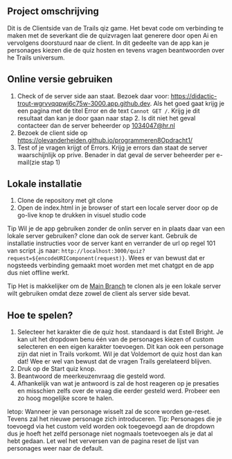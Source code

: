 ## Project omschrijving

Dit is de Clientside van de Trails qiz game. Het bevat code om verbinding te maken met de severkant die de quizvragen laat generere door open Ai en vervolgens doorstuurd naar de client.
In dit gedeelte van de app kan je personages kiezen die de quiz hosten en tevens vragen beantwoorden over he Trails universum.

## Online versie gebruiken

1. Check of de server side aan staat. Bezoek daar voor: https://didactic-trout-wgrvvqqpwj6c75w-3000.app.github.dev. Als het goed gaat krijg je een pagina met de titel Error en de text `Cannot GET /`.
   Krijg je dit resultaat dan kan je door gaan naar stap 2.
   Is dit niet het geval contacteer dan de server beheerder op 1034047@hr.nl
2. Bezoek de client side op https://olevanderheiden.github.io/programmeren8Opdracht1/
3. Test of je vragen krijgt of Errors. Krijg je errors dan staat de server waarschijnlijk op prive. Benader in dat geval de server beheerder per e-mail(zie stap 1)

## Lokale installatie

1. Clone de repository met git clone
2. Open de index.html in je browser of start een locale server door op de go-live knop te drukken in visuel studio code

Tip Wil je de app gebruiken zonder de onlin server en in plaats daar van een lokale server gebruiken? clone dan ook de server kant. Gebruik de installatie instructies voor de server kant en verrander de url op regel 101 van script .js naar: `http://localhost:3000/quiz?request=${encodeURIComponent(request)}`. Wees er van bewust dat er nogsteeds verbinding gemaakt moet worden met met chatgpt en de app dus niet offline werkt.

Tip Het is makkelijker om de [Main Branch](https://github.com/olevanderheiden/programmeren8Opdracht1) te clonen als je een lokale server wilt gebruiken omdat deze zowel de client als server side bevat.

## Hoe te spelen?

1. Selecteer het karakter die de quiz host. standaard is dat Estell Bright. Je kan uit het dropdown benu één van de personages kiezen of custom selecteren en een eigen karakter toevoegen. Dit kan ook een personage zijn dat niet in Trails vorkomt. Wil je dat Voldemort de quiz host dan kan dat! Wee er wel van bewust dat de vragen Trails gerelateerd blijven.
1. Druk op de Start quiz knop.
1. Beantwoord de meerkeuzenvraag die gesteld word.
1. Afhankelijk van wat je antwoord is zal de host reageren op je presaties en misschien zelfs over de vraag die eerder gesteld werd. Probeer een zo hoog mogelijke score te halen.

letop: Wanneer je van personage wisselt zal de score worden ge-reset. Tevens zal het nieuwe personage zich introduceren.
Tip: Personages die je toevoegd via het custom veld worden ook toegevoegd aan de dropdown dus je hoeft het zelfd personage niet nogmaals toetevoegen als je dat al hebt gedaan. Let wel het verversen van de pagina
reset de lijst van personages weer naar de default.
